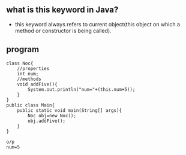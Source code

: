 ## what is this keyword in Java?
- this keyword always refers to current object(this object on which a method or constructor is being called).

## program

```
class Noc{
    //properties
    int num;
    //methods
    void addFive(){
        System.out.println("num="+(this.num+5));
    }
}
public class Main{
    public static void main(String[] args){
        Noc obj=new Noc();
        obj.addFive();
    }
}
```
```
o/p
num=5
```